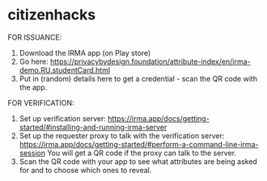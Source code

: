# citizenhacks
FOR ISSUANCE: 
1. Download the IRMA app (on Play store)
2. Go here: https://privacybydesign.foundation/attribute-index/en/irma-demo.RU.studentCard.html 
3. Put in (random) details here to get a credential - scan the QR code with the app. 

FOR VERIFICATION: 
1. Set up verification server: https://irma.app/docs/getting-started/#installing-and-running-irma-server 
2. Set up the requester proxy to talk with the verification server: https://irma.app/docs/getting-started/#perform-a-command-line-irma-session
You will get a QR code if the proxy can talk to the server. 
3. Scan the QR code with your app to see what attributes are being asked for and to choose which ones to reveal. 
